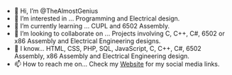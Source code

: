 - 👋 Hi, I’m @TheAlmostGenius
- 👀 I’m interested in ... Programming and Electrical design.
- 🌱 I’m currently learning ... CUPL and 6502 Assembly.
- 🏢 I’m looking to collaborate on ... Projects involving C, C++, C#, 6502 or x86 Assembly and Electrical Engineering designs.
- 🧠 I know... HTML, CSS, PHP, SQL, JavaScript, C, C++, C#, 6502 Assembly, x86 Assembly and Electrical Engineering design.
- 📫 How to reach me on... Check my [Website](https://thealmostgenius.geekgalaxy.com) for my social media links.
<!---
TheAlmostGenius/TheAlmostGenius is a ✨ special ✨ repository because its `README.md` (this file) appears on your GitHub profile.
You can click the Preview link to take a look at your changes.
--->

